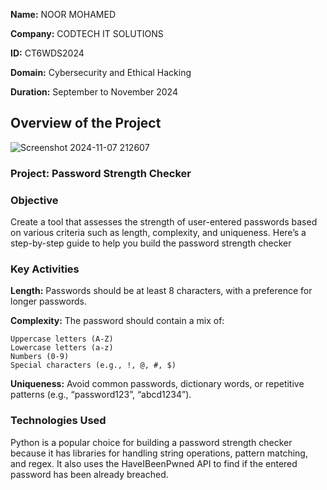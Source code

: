 **Name:** NOOR MOHAMED

**Company:** CODTECH IT SOLUTIONS

**ID:** CT6WDS2024

**Domain:** Cybersecurity and Ethical Hacking

**Duration:** September to November 2024




## Overview of the Project

![Screenshot 2024-11-07 212607](https://github.com/user-attachments/assets/bfff62bc-ee48-4f2f-9a21-ea9024b51c1a)


### Project: Password Strength Checker

### Objective
Create a tool that assesses the strength of user-entered passwords based on various criteria such as length, complexity, and uniqueness. Here’s a step-by-step guide to help you build the password strength checker

### Key Activities
**Length:** Passwords should be at least 8 characters, with a preference for longer passwords.

**Complexity:** The password should contain a mix of:

    Uppercase letters (A-Z)
    Lowercase letters (a-z)
    Numbers (0-9)
    Special characters (e.g., !, @, #, $)

**Uniqueness:** Avoid common passwords, dictionary words, or repetitive patterns (e.g., “password123”, “abcd1234”).

### Technologies Used
Python is a popular choice for building a password strength checker because it has libraries for handling string operations, pattern matching, and regex.
It also uses the HaveIBeenPwned API to find if the entered password has been already breached.
